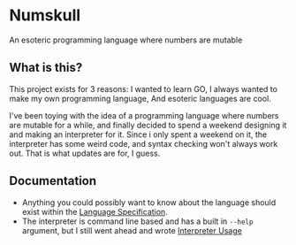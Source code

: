 # Numskull
 An esoteric programming language where numbers are mutable

## What is this?
 This project exists for 3 reasons:
 I wanted to learn GO,
 I always wanted to make my own programming language,
 And esoteric languages are cool.
 
 I've been toying with the idea of a programming language where numbers are mutable for a while, and finally decided to spend a weekend designing it and making an interpreter for it. Since i only spent a weekend on it, the interpreter has some weird code, and syntax checking won't always work out. That is what updates are for, I guess.

## Documentation
 - Anything you could possibly want to know about the language should exist within the [Language Specification](github.com/sukus21/numskull/blob/main/Language%20Specification.md).
 - The interpreter is command line based and has a built in `--help` argument, but I still went ahead and wrote [Interpreter Usage](github.com/sukus21/numskull/USAGE.md)